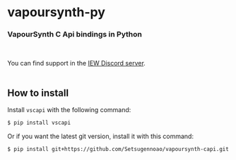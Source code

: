 # vapoursynth-py

### VapourSynth C Api bindings in Python
<br>

You can find support in the [IEW Discord server](https://discord.gg/qxTxVJGtst).
<br><br>
## How to install

Install `vscapi` with the following command:

```sh
$ pip install vscapi
```

Or if you want the latest git version, install it with this command:

```sh
$ pip install git+https://github.com/Setsugennoao/vapoursynth-capi.git
```

